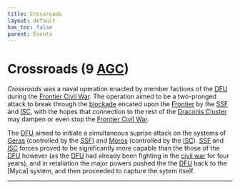 ```yaml
---
title: Crossroads
layout: default
has_toc: false
parent: Events
---
```


# Crossroads (9 [AGC])
*Crossroads* was a naval operation enacted by member factions of the [DFU] during the [Frontier Civil War]. The operation aimed to be a two-pronged attack to break through the [blockade](../../history/conflicts/frontier_civil_war.html#blockade-of-the-frontier-5-agc) encated upon the [Frontier] by the [SSF] and [ISC], with the hopes that connection to the rest of the [Draconis Cluster] may dampen or even stop the [Frontier Civil War].

The [DFU] aimed to initiate a simultaneous suprise attack on the systems of [Geras] (controlled by the [SSF]) and [Moros] (controlled by the [ISC]). [SSF] and [ISC] forces proved to be significantly more capable than the those of the [DFU] however (as the [DFU] had already been fighting in the [civil war] for four years), and in retaliation the major powers pushed the the [DFU] back to the [Myca] system, and then proceeded to capture the sytem itself.

----

[DFU]: ../../factions/dfu/
[SSF]: ../../factions/ssf/
[ISC]: ../../factions/isc/

[Frontier Civil War]: ../../history/conflicts/frontier_civil_war.html
[civil war]: ../../history/conflicts/frontier_civil_war.html

[BGC]: ../../history/#history
[AGC]: ../../history/#history

[Draconis Cluster]: ../../systems/
[Frontier]: ../../systems/
[Geras]: ../../systems/geras/
[Moros]: ../../systems/moros/
